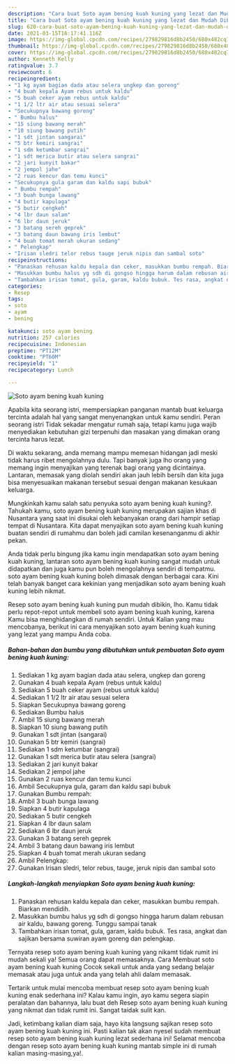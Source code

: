 ```yaml
---
description: "Cara buat Soto ayam bening kuah kuning yang lezat dan Mudah Dibuat"
title: "Cara buat Soto ayam bening kuah kuning yang lezat dan Mudah Dibuat"
slug: 628-cara-buat-soto-ayam-bening-kuah-kuning-yang-lezat-dan-mudah-dibuat
date: 2021-03-15T16:17:41.116Z
image: https://img-global.cpcdn.com/recipes/279829816d8b2450/680x482cq70/soto-ayam-bening-kuah-kuning-foto-resep-utama.jpg
thumbnail: https://img-global.cpcdn.com/recipes/279829816d8b2450/680x482cq70/soto-ayam-bening-kuah-kuning-foto-resep-utama.jpg
cover: https://img-global.cpcdn.com/recipes/279829816d8b2450/680x482cq70/soto-ayam-bening-kuah-kuning-foto-resep-utama.jpg
author: Kenneth Kelly
ratingvalue: 3.7
reviewcount: 6
recipeingredient:
- "1 kg ayam bagian dada atau selera ungkep dan goreng"
- "4 buah kepala Ayam rebus untuk kaldu"
- "5 buah ceker ayam rebus untuk kaldu"
- "1 1/2 ltr air atau sesuai selera"
- "Secukupnya bawang goreng"
- " Bumbu halus"
- "15 siung bawang merah"
- "10 siung bawang putih"
- "1 sdt jintan sangarai"
- "5 btr kemiri sangrai"
- "1 sdm ketumbar sangrai"
- "1 sdt merica butir atau selera sangrai"
- "2 jari kunyit bakar"
- "2 jempol jahe"
- "2 ruas kencur dan temu kunci"
- "Secukupnya gula garam dan kaldu sapi bubuk"
- " Bumbu rempah"
- "3 buah bunga lawang"
- "4 butir kapulaga"
- "5 butir cengkeh"
- "4 lbr daun salam"
- "6 lbr daun jeruk"
- "3 batang sereh geprek"
- "3 batang daun bawang iris lembut"
- "4 buah tomat merah ukuran sedang"
- " Pelengkap"
- "Irisan sledri telor rebus tauge jeruk nipis dan sambal soto"
recipeinstructions:
- "Panaskan rehusan kaldu kepala dan ceker, masukkan bumbu rempah. Biarkan mendidih."
- "Masukkan bumbu halus yg sdh di gongso hingga harum dalam rebusan air kaldu, bawang goreng. Tunggu sampai tanak"
- "Tambahkan irisan tomat, gula, garam, kaldu bubuk. Tes rasa, angkat dan sajikan bersama suwiran ayam goreng dan pelengkap."
categories:
- Resep
tags:
- soto
- ayam
- bening

katakunci: soto ayam bening 
nutrition: 257 calories
recipecuisine: Indonesian
preptime: "PT12M"
cooktime: "PT60M"
recipeyield: "1"
recipecategory: Lunch

---
```



![Soto ayam bening kuah kuning](https://img-global.cpcdn.com/recipes/279829816d8b2450/680x482cq70/soto-ayam-bening-kuah-kuning-foto-resep-utama.jpg)

Apabila kita seorang istri, mempersiapkan panganan mantab buat keluarga tercinta adalah hal yang sangat menyenangkan untuk kamu sendiri. Peran seorang istri Tidak sekadar mengatur rumah saja, tetapi kamu juga wajib menyediakan kebutuhan gizi terpenuhi dan masakan yang dimakan orang tercinta harus lezat.

Di waktu  sekarang, anda memang mampu memesan hidangan jadi meski tidak harus ribet mengolahnya dulu. Tapi banyak juga lho orang yang memang ingin menyajikan yang terenak bagi orang yang dicintainya. Lantaran, memasak yang diolah sendiri akan jauh lebih bersih dan kita juga bisa menyesuaikan makanan tersebut sesuai dengan makanan kesukaan keluarga. 



Mungkinkah kamu salah satu penyuka soto ayam bening kuah kuning?. Tahukah kamu, soto ayam bening kuah kuning merupakan sajian khas di Nusantara yang saat ini disukai oleh kebanyakan orang dari hampir setiap tempat di Nusantara. Kita dapat menyajikan soto ayam bening kuah kuning buatan sendiri di rumahmu dan boleh jadi camilan kesenanganmu di akhir pekan.

Anda tidak perlu bingung jika kamu ingin mendapatkan soto ayam bening kuah kuning, lantaran soto ayam bening kuah kuning sangat mudah untuk didapatkan dan juga kamu pun boleh mengolahnya sendiri di tempatmu. soto ayam bening kuah kuning boleh dimasak dengan berbagai cara. Kini telah banyak banget cara kekinian yang menjadikan soto ayam bening kuah kuning lebih nikmat.

Resep soto ayam bening kuah kuning pun mudah dibikin, lho. Kamu tidak perlu repot-repot untuk membeli soto ayam bening kuah kuning, karena Kamu bisa menghidangkan di rumah sendiri. Untuk Kalian yang mau mencobanya, berikut ini cara menyajikan soto ayam bening kuah kuning yang lezat yang mampu Anda coba.

<!--inarticleads1-->

##### Bahan-bahan dan bumbu yang dibutuhkan untuk pembuatan Soto ayam bening kuah kuning:

1. Sediakan 1 kg ayam bagian dada atau selera, ungkep dan goreng
1. Gunakan 4 buah kepala Ayam (rebus untuk kaldu)
1. Sediakan 5 buah ceker ayam (rebus untuk kaldu)
1. Sediakan 1 1/2 ltr air atau sesuai selera
1. Siapkan Secukupnya bawang goreng
1. Sediakan  Bumbu halus
1. Ambil 15 siung bawang merah
1. Siapkan 10 siung bawang putih
1. Gunakan 1 sdt jintan (sangarai)
1. Gunakan 5 btr kemiri (sangrai)
1. Sediakan 1 sdm ketumbar (sangrai)
1. Gunakan 1 sdt merica butir atau selera (sangrai)
1. Sediakan 2 jari kunyit bakar
1. Sediakan 2 jempol jahe
1. Gunakan 2 ruas kencur dan temu kunci
1. Ambil Secukupnya gula, garam dan kaldu sapi bubuk
1. Gunakan  Bumbu rempah:
1. Ambil 3 buah bunga lawang
1. Siapkan 4 butir kapulaga
1. Sediakan 5 butir cengkeh
1. Siapkan 4 lbr daun salam
1. Sediakan 6 lbr daun jeruk
1. Gunakan 3 batang sereh geprek
1. Ambil 3 batang daun bawang iris lembut
1. Siapkan 4 buah tomat merah ukuran sedang
1. Ambil  Pelengkap:
1. Gunakan Irisan sledri, telor rebus, tauge, jeruk nipis dan sambal soto




<!--inarticleads2-->

##### Langkah-langkah menyiapkan Soto ayam bening kuah kuning:

1. Panaskan rehusan kaldu kepala dan ceker, masukkan bumbu rempah. Biarkan mendidih.
1. Masukkan bumbu halus yg sdh di gongso hingga harum dalam rebusan air kaldu, bawang goreng. Tunggu sampai tanak
1. Tambahkan irisan tomat, gula, garam, kaldu bubuk. Tes rasa, angkat dan sajikan bersama suwiran ayam goreng dan pelengkap.




Ternyata resep soto ayam bening kuah kuning yang nikamt tidak rumit ini mudah sekali ya! Semua orang dapat memasaknya. Cara Membuat soto ayam bening kuah kuning Cocok sekali untuk anda yang sedang belajar memasak atau juga untuk anda yang telah ahli dalam memasak.

Tertarik untuk mulai mencoba membuat resep soto ayam bening kuah kuning enak sederhana ini? Kalau kamu ingin, ayo kamu segera siapin peralatan dan bahannya, lalu buat deh Resep soto ayam bening kuah kuning yang nikmat dan tidak rumit ini. Sangat taidak sulit kan. 

Jadi, ketimbang kalian diam saja, hayo kita langsung sajikan resep soto ayam bening kuah kuning ini. Pasti kalian tak akan nyesel sudah membuat resep soto ayam bening kuah kuning lezat sederhana ini! Selamat mencoba dengan resep soto ayam bening kuah kuning mantab simple ini di rumah kalian masing-masing,ya!.

